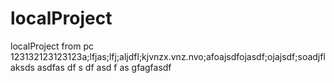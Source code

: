 # localProject
localProject from pc
123132123123123a;lfjas;lfj;aljdfl;kjvnzx.vnz.nvo;afoajsdfojasdf;ojajsdf;soadjflaksds
asdfas
df
s
df
asd
f
as
gfagfasdf

